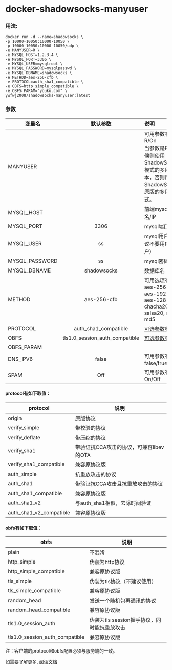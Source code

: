 # docker-shadowsocks-manyuser

### 用法:
    docker run -d --name=shadowsocks \
    -p 10000-10050:10000-10050 \
    -p 10000-10050:10000-10050/udp \
    -e MANYUSER=R \
    -e MYSQL_HOST=1.2.3.4 \
    -e MYSQL_PORT=3306 \
    -e MYSQL_USER=mysqlroot \
    -e MYSQL_PASSWORD=mysqlpasswd \
    -e MYSQL_DBNAME=shadowsocks \
    -e METHOD=aes-256-cfb \
    -e PROTOCOL=auth_sha1_compatible \
    -e OBFS=http_simple_compatible \
    -e OBFS_PARAM="youku.com" \
    ywfwj2008/shadowsocks-manyuser:latest

### 参数
|变量名      	|默认参数   	|说明   |
| ------------- |:-------------:| :---|
|MANYUSER       |	            |	可用参数有：R/On <br> 当参数是R的时候则使用ShadowSocksR模式的多用户版本，否则用ShadowSocks原版的多用户模式。|
|MYSQL_HOST |	| 前端mysql域名/IP |
|MYSQL_PORT	|	3306|mysql端口|
|MYSQL_USER	|   ss|	mysql用户名(建议不要用Root账户) |
|MYSQL_PASSWORD	| ss|	mysql密码 |
|MYSQL_DBNAME	| shadowsocks |	数据库名|
|METHOD|	aes-256-cfb|	可用选项有：aes-256-cfb, aes-192-cfb, aes-128-cfb, chacha20, salsa20, rc4-md5|
|PROTOCOL|	auth_sha1_compatible|	[可选参数参考](https://github.com/ywfwj2008/docker-shadowsocks-manyuser#protocol有如下取值) |
|OBFS	|tls1.0_session_auth_compatible|	[可选参数参考](https://github.com/ywfwj2008/docker-shadowsocks-manyuser#obfs有如下取值) |
|OBFS_PARAM|   |   |
|DNS_IPV6|	false|	可用参数有：false/true|
|SPAM| Off | 可用参数有：On/Off|

#### protocol有如下取值：

protocol| 说明
-------|----------
origin| 原版协议
verify_simple| 带校验的协议
verify_deflate| 带压缩的协议
verify_sha1| 带验证抗CCA攻击的协议，可兼容libev的OTA
verify_sha1_compatible| 兼容原协议版
auth_simple| 抗重放攻击的协议
auth_sha1| 带验证抗CCA攻击且抗重放攻击的协议
auth_sha1_compatible| 兼容原协议版
auth_sha1_v2| 与auth_sha1相似，去除时间验证
auth_sha1_v2_compatible| 兼容原协议版

#### obfs有如下取值：

obfs   | 说明
-------|----------
plain| 不混淆
http_simple| 伪装为http协议
http_simple_compatible| 兼容原协议版
tls_simple| 伪装为tls协议（不建议使用）
tls_simple_compatible| 兼容原协议版
random_head| 发送一个随机包再通讯的协议
random_head_compatible| 兼容原协议版
tls1.0_session_auth| 伪装为tls session握手协议，同时能抗重放攻击
tls1.0_session_auth_compatible| 兼容原协议版

注：客户端的protocol和obfs配置必须与服务端的一致。

如需要了解更多, [阅读文档](https://github.com/breakwa11/shadowsocks-rss/wiki)
